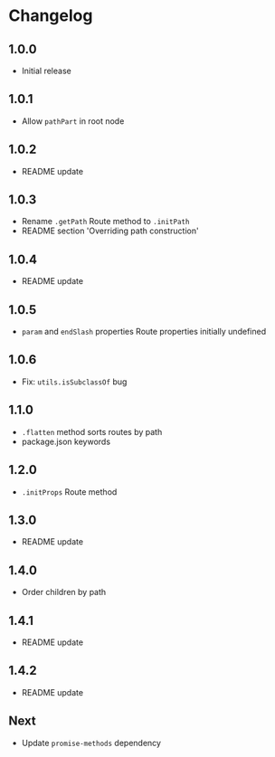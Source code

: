 # Changelog

## 1.0.0

* Initial release

## 1.0.1

* Allow `pathPart` in root node

## 1.0.2

* README update

## 1.0.3

* Rename `.getPath` Route method to `.initPath`
* README section 'Overriding path construction'

## 1.0.4

* README update

## 1.0.5

* `param` and `endSlash` properties Route properties initially undefined

## 1.0.6

* Fix: `utils.isSubclassOf` bug

## 1.1.0

* `.flatten` method sorts routes by path
* package.json keywords

## 1.2.0

* `.initProps` Route method

## 1.3.0

* README update

## 1.4.0

* Order children by path

## 1.4.1

* README update

## 1.4.2

* README update

## Next

* Update `promise-methods` dependency

